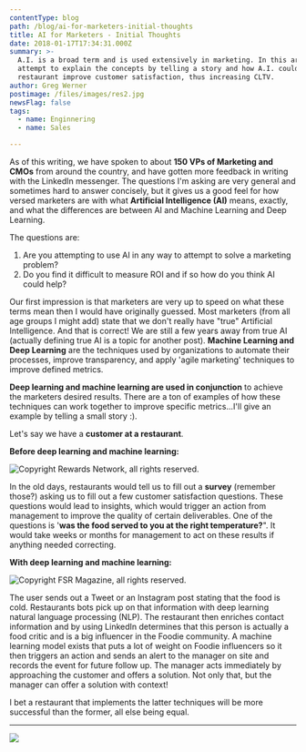 ```yaml
---
contentType: blog
path: /blog/ai-for-marketers-initial-thoughts
title: AI for Marketers - Initial Thoughts
date: 2018-01-17T17:34:31.000Z
summary: >-
  A.I. is a broad term and is used extensively in marketing. In this article, we
  attempt to explain the concepts by telling a story and how A.I. could help a
  restaurant improve customer satisfaction, thus increasing CLTV.
author: Greg Werner
postimage: /files/images/res2.jpg
newsFlag: false
tags:
  - name: Enginnering
  - name: Sales

---
```

As of this writing, we have spoken to about **150 VPs of Marketing and CMOs** from around the country, and have gotten more feedback in writing with the LinkedIn messenger. The questions I'm asking are very general and sometimes hard to answer concisely, but it gives us a good feel for how versed marketers are with what **Artificial Intelligence (AI)** means, exactly, and what the differences are between AI and Machine Learning and Deep Learning.

The questions are:

1. Are you attempting to use AI in any way to attempt to solve a marketing problem?
2. Do you find it difficult to measure ROI and if so how do you think AI could help?

Our first impression is that marketers are very up to speed on what these terms mean then I would have originally guessed. Most marketers (from all age groups I might add) state that we don't really have "true" Artificial Intelligence. And that is correct! We are still a few years away from true AI (actually defining true AI is a topic for another post). **Machine Learning and Deep Learning** are the techniques used by organizations to automate their processes, improve transparency, and apply 'agile marketing' techniques to improve defined metrics.

**Deep learning and machine learning are used in conjunction** to achieve the marketers desired results. There are a ton of examples of how these techniques can work together to improve specific metrics...I'll give an example by telling a small story :).

Let's say we have a **customer at a restaurant**.

**Before deep learning and machine learning:**

![Copyright Rewards Network, all rights reserved.](/files/images/res1.jpg)

In the old days, restaurants would tell us to fill out a **survey** (remember those?) asking us to fill out a few customer satisfaction questions. These questions would lead to insights, which would trigger an action from management to improve the quality of certain deliverables. One of the questions is '**was the food served to you at the right temperature?**". It would take weeks or months for management to act on these results if anything needed correcting.

**With deep learning and machine learning:**

![Copyright FSR Magazine, all rights reserved.](/files/images/res2.jpg)

The user sends out a Tweet or an Instagram post stating that the food is cold. Restaurants bots pick up on that information with deep learning natural language processing (NLP). The restaurant then enriches contact information and by using LinkedIn determines that this person is actually a food critic and is a big influencer in the Foodie community. A machine learning model exists that puts a lot of weight on Foodie influencers so it then triggers an action and sends an alert to the manager on site and records the event for future follow up. The manager acts immediately by approaching the customer and offers a solution. Not only that, but the manager can offer a solution with context!

I bet a restaurant that implements the latter techniques will be more successful than the former, all else being equal.

---

[![](/files/images/button_schedule-a-demo.png)](https://www.cupofdata.com/onboard?utm_source=blog&utm_medium=cta&utm_campaign=demo)

